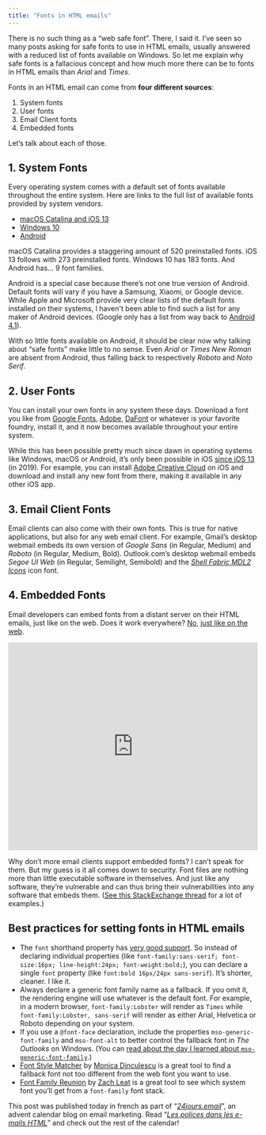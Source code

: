 ```yaml
---
title: "Fonts in HTML emails"
---
```


There is no such thing as a “web safe font”. There, I said it. I’ve seen so many posts asking for safe fonts to use in HTML emails, usually answered with a reduced list of fonts available on Windows. So let me explain why safe fonts is a fallacious concept and how much more there can be to fonts in HTML emails than _Arial_ and _Times_.

Fonts in an HTML email can come from **four different sources**:

1. System fonts
2. User fonts
3. Email Client fonts
4. Embedded fonts

Let’s talk about each of those.

## 1. System Fonts

Every operating system comes with a default set of fonts available throughout the entire system. Here are links to the full list of available fonts provided by system vendors.

* [macOS Catalina and iOS 13](https://developer.apple.com/fonts/system-fonts/)
* [Windows 10](https://docs.microsoft.com/en-us/typography/fonts/windows_10_font_list)
* [Android](https://android.googlesource.com/platform/frameworks/base/+/refs/heads/master/data/fonts/fonts.xml)

macOS Catalina provides a staggering amount of 520 preinstalled fonts. iOS 13 follows with 273 preinstalled fonts. Windows 10 has 183 fonts. And Android has… 9 font families.

Android is a special case because there’s not one true version of Android. Default fonts will vary if you have a Samsung, Xiaomi, or Google device. While Apple and Microsoft provide very clear lists of the default fonts installed on their systems, I haven't been able to find such a list for any maker of Android devices. (Google only has a list from way back to [Android 4.1](https://developer.android.com/about/versions/android-4.1.html#Fonts)).

With so little fonts available on Android, it should be clear now why talking about “safe fonts” make little to no sense. Even _Arial_ or _Times New Roman_ are absent from Android, thus falling back to respectively _Roboto_ and _Noto Serif_.

## 2. User Fonts

You can install your own fonts in any system these days. Download a font you like from [Google Fonts](https://fonts.google.com), [Adobe](https://fonts.adobe.com/), [DaFont](https://www.dafont.com/) or whatever is your favorite foundry, install it, and it now becomes available throughout your entire system.

While this has been possible pretty much since dawn in operating systems like Windows, macOS or Android, it’s only been possible in iOS [since iOS 13](https://support.apple.com/en-us/HT210393#:~:text=Custom%20fonts) (in 2019). For example, you can install [Adobe Creative Cloud](https://apps.apple.com/us/app/adobe-creative-cloud/id852473028) on iOS and download and install any new font from there, making it available in any other iOS app.

## 3. Email Client Fonts

Email clients can also come with their own fonts. This is true for native applications, but also for any web email client. For example, Gmail’s desktop webmail embeds its own version of _Google Sans_ (in Regular, Medium) and _Roboto_ (in Regular, Medium, Bold). Outlook.com’s desktop webmail embeds _Segoe UI Web_ (in Regular, Semilight, Semibold) and the _[Shell Fabric MDL2 Icons](https://docs.microsoft.com/en-us/windows/uwp/design/style/segoe-ui-symbol-font)_ icon font.

## 4. Embedded Fonts

Email developers can embed fonts from a distant server on their HTML emails, just like on the web. Does it work everywhere? [No](https://www.caniemail.com/features/css-at-font-face/), [just like on the web](https://caniuse.com/fontface).

<iframe title="Can I email… @font-face" src="https://embed.caniemail.com/css-at-font-face/" width="640" height="420" style="width:100%; max-width:40rem; height:26.25rem; border:none;" loading="lazy"></iframe>

Why don’t more email clients support embedded fonts? I can’t speak for them. But my guess is it all comes down to security. Font files are nothing more than little executable software in themselves. And just like any software, they’re vulnerable and can thus bring their vulnerabilities into any software that embeds them. ([See this StackExchange thread](https://security.stackexchange.com/questions/91347/how-can-a-font-be-used-for-privilege-escalation) for a lot of examples.)

## Best practices for setting fonts in HTML emails

* The `font` shorthand property has [very good support](https://www.caniemail.com/features/css-font/). So instead of declaring individual properties (like `font-family:sans-serif; font-size:16px; line-height:24px; font-weight:bold;`), you can declare a single `font` property (like `font:bold 16px/24px sans-serif`). It’s shorter, cleaner. I like it.
* Always declare a generic font family name as a fallback. If you omit it, the rendering engine will use whatever is the default font. For example, in a modern browser, `font-family:Lobster` will render as `Times` while `font-family:Lobster, sans-serif` will render as either Arial, Helvetica or Roboto depending on your system.
* If you use a `@font-face` declaration, include the properties `mso-generic-font-family` and `mso-font-alt` to better control the fallback font in _The Outlooks_ on Windows. (You can [read about the day I learned about `mso-generic-font-family`](/2019/today-i-learned-about-mso-generic-font-family/).)
* [Font Style Matcher](https://meowni.ca/font-style-matcher/) by [Monica Dinculescu](https://twitter.com/notwaldorf) is a great tool to find a fallback font not too different from the web font you want to use.
* [Font Family Reunion](http://fontfamily.io/) by [Zach Leat](https://twitter.com/zachleat) is a great tool to see which system font you’ll get from a `font-family` font stack.

<div class="alert">
   This post was published today in french as part of “<a href="https://www.24jours.email" lang="fr" hreflang="fr"><em>24jours.email</em></a>”, an advent calendar blog on email marketing. Read “<a href="https://www.24jours.email/2020/11/18/les-polices-dans-les-e-mails-html/" lang="fr" hreflang="fr"><em>Les polices dans les e-mails HTML</em></a>” and check out the rest of the calendar!
</div>